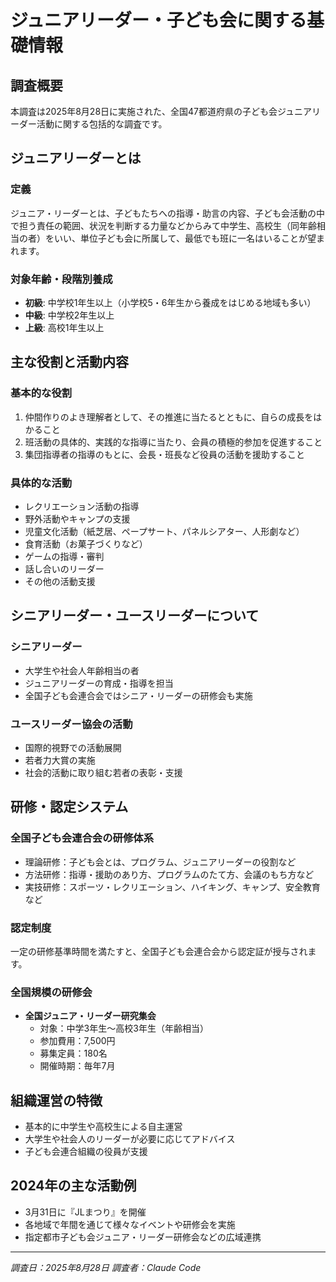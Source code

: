 # ジュニアリーダー・子ども会に関する基礎情報

## 調査概要
本調査は2025年8月28日に実施された、全国47都道府県の子ども会ジュニアリーダー活動に関する包括的な調査です。

## ジュニアリーダーとは

### 定義
ジュニア・リーダーとは、子どもたちへの指導・助言の内容、子ども会活動の中で担う責任の範囲、状況を判断する力量などからみて中学生、高校生（同年齢相当の者）をいい、単位子ども会に所属して、最低でも班に一名はいることが望まれます。

### 対象年齢・段階別養成
- **初級**: 中学校1年生以上（小学校5・6年生から養成をはじめる地域も多い）
- **中級**: 中学校2年生以上  
- **上級**: 高校1年生以上

## 主な役割と活動内容

### 基本的な役割
1. 仲間作りのよき理解者として、その推進に当たるとともに、自らの成長をはかること
2. 班活動の具体的、実践的な指導に当たり、会員の積極的参加を促進すること
3. 集団指導者の指導のもとに、会長・班長など役員の活動を援助すること

### 具体的な活動
- レクリエーション活動の指導
- 野外活動やキャンプの支援
- 児童文化活動（紙芝居、ペープサート、パネルシアター、人形劇など）
- 食育活動（お菓子づくりなど）
- ゲームの指導・審判
- 話し合いのリーダー
- その他の活動支援

## シニアリーダー・ユースリーダーについて

### シニアリーダー
- 大学生や社会人年齢相当の者
- ジュニアリーダーの育成・指導を担当
- 全国子ども会連合会ではシニア・リーダーの研修会も実施

### ユースリーダー協会の活動
- 国際的視野での活動展開
- 若者力大賞の実施
- 社会的活動に取り組む若者の表彰・支援

## 研修・認定システム

### 全国子ども会連合会の研修体系
- 理論研修：子ども会とは、プログラム、ジュニアリーダーの役割など
- 方法研修：指導・援助のあり方、プログラムのたて方、会議のもち方など
- 実技研修：スポーツ・レクリエーション、ハイキング、キャンプ、安全教育など

### 認定制度
一定の研修基準時間を満たすと、全国子ども会連合会から認定証が授与されます。

### 全国規模の研修会
- **全国ジュニア・リーダー研究集会**
  - 対象：中学3年生～高校3年生（年齢相当）
  - 参加費用：7,500円
  - 募集定員：180名
  - 開催時期：毎年7月

## 組織運営の特徴
- 基本的に中学生や高校生による自主運営
- 大学生や社会人のリーダーが必要に応じてアドバイス
- 子ども会連合組織の役員が支援

## 2024年の主な活動例
- 3月31日に『JLまつり』を開催
- 各地域で年間を通じて様々なイベントや研修会を実施
- 指定都市子ども会ジュニア・リーダー研修会などの広域連携

---
*調査日：2025年8月28日*
*調査者：Claude Code*